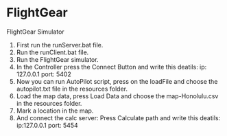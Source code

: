 # FlightGear
FlightGear Simulator

1. First run the runServer.bat file.
2. Run the runClient.bat file.
3. Run the FlightGear simulator.
4. In the Controller press the Connect Button and write this deatils:
ip: 127.0.0.1
port: 5402
5. Now you can run AutoPilot script, press on the loadFile and choose the autopilot.txt file in the resources folder.
6. Load the map data, press Load Data and choose the map-Honolulu.csv in the resources folder.
7. Mark a location in the map.
8. And connect the calc server:
Press Calculate path and write this deatils:
ip:127.0.0.1
port: 5454
